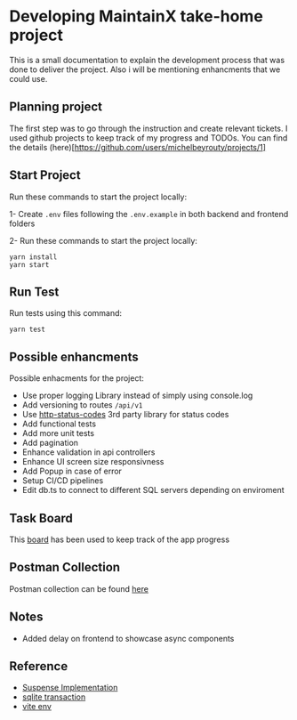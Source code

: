 # Developing MaintainX take-home project
This is a small documentation to explain the development process that was done to deliver the project.
Also i will be mentioning enhancments that we could use.
## Planning project
The first step was to go through the instruction and create relevant tickets. I used github projects to keep track of my progress and TODOs. You can find the details (here)[https://github.com/users/michelbeyrouty/projects/1]

## Start Project
Run these commands to start the project locally:

1- Create `.env` files following the `.env.example` in both backend and frontend folders

2- Run these commands to start the project locally:
```
yarn install
yarn start
```
## Run Test
Run tests using this command:
```
yarn test
```
## Possible enhancments
Possible enhacments for the project:
- Use proper logging Library instead of simply using console.log
- Add versioning to routes `/api/v1`
- Use [http-status-codes](https://www.npmjs.com/package/http-status-codes) 3rd party library for status codes
- Add functional tests
- Add more unit tests
- Add pagination
- Enhance validation in api controllers
- Enhance UI screen size responsivness
- Add Popup in case of error
- Setup CI/CD pipelines
- Edit db.ts to connect to different SQL servers depending on enviroment

## Task Board
This [board](https://github.com/users/michelbeyrouty/projects/1) has been used to keep track of the app progress
## Postman Collection
Postman collection can be found [here](`docs/postman_collection.json`)
## Notes
- Added delay on frontend to showcase async components
## Reference
- [Suspense Implementation](https://stackoverflow.com/questions/71915721/how-i-can-get-suspense-to-work-on-react-18)
- [sqlite transaction](https://www.sqlitetutorial.net/sqlite-transaction/)
- [vite env](https://vitejs.dev/guide/env-and-mode.html)

